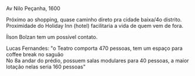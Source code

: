 Av Nilo Peçanha, 1600 

Próximo ao shopping, quase caminho direto pra cidade baixa/4o distrito. Proximidade do Holiday Inn (hotel) facilitaria a vida de quem vem de fora. 

Ílson Bolzan tem um possível contato.

Lucas Fernandes: "o Teatro comporta 470 pessoas, tem um espaço para coffee break no saguão  
No 8a andar do prédio, possuem salas modulares para 40 pessoas, a maior lotação nelas seria 160 pessoas"